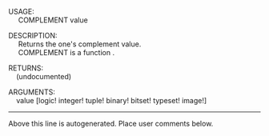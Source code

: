 USAGE:  
&nbsp;&nbsp;&nbsp;&nbsp;&nbsp;COMPLEMENT&nbsp;value&nbsp;  
  
DESCRIPTION:  
&nbsp;&nbsp;&nbsp;&nbsp;&nbsp;Returns&nbsp;the&nbsp;one's&nbsp;complement&nbsp;value.  
&nbsp;&nbsp;&nbsp;&nbsp;&nbsp;COMPLEMENT&nbsp;is&nbsp;a&nbsp;function&nbsp;.  
  
RETURNS:  
&nbsp;&nbsp;&nbsp;&nbsp;(undocumented)  
  
ARGUMENTS:  
&nbsp;&nbsp;&nbsp;&nbsp;value&nbsp;[logic!&nbsp;integer!&nbsp;tuple!&nbsp;binary!&nbsp;bitset!&nbsp;typeset!&nbsp;image!]  
___
Above this line is autogenerated. Place user comments below.